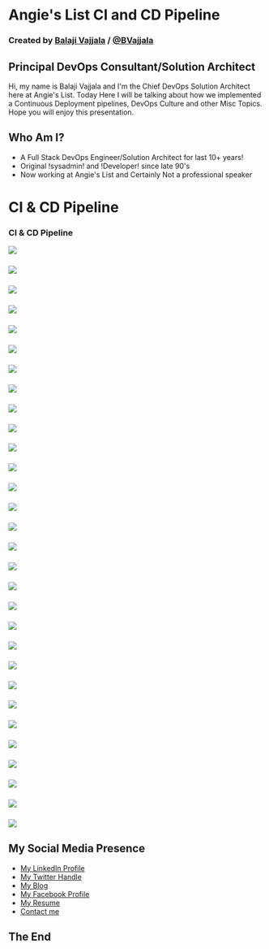 # Angie's List CI and CD Pipeline

### Created by [Balaji Vajjala](https://bvajjala.github.io) / [@BVajjala](https://twitter.com/Bvajjala)


## Principal DevOps Consultant/Solution Architect

  Hi, my name is Balaji Vajjala and I'm the Chief DevOps Solution Architect here at Angie's List. Today  Here I will be talking about how we implemented a Continuous Deployment pipelines, DevOps Culture and other Misc Topics.
  Hope you will enjoy this presentation.


## Who Am I?

* A Full Stack DevOps Engineer/Solution Architect for last 10+ years!
* Original !sysadmin! and !Developer! since late 90's 
* Now working at Angie's List and Certainly Not a professional speaker


# CI & CD Pipeline


### CI & CD Pipeline
![](images2/Slide02.png)


###  
![](images2/Slide02.png)


###  
![](images2/Slide03.png)


###  
![](images2/Slide04.png)


###  
![](images2/Slide05.png)


###  
![](images2/Slide06.png)


###  
![](images2/Slide07.png)


###  
![](images2/Slide08.png)


###  
![](images2/Slide09.png)


###  
![](images2/Slide10.png)


###  
![](images2/Slide11.png)


###  
![](images2/Slide12.png)


###  
![](images2/Slide13.png)


###  
![](images2/Slide14.png)


###  
![](images2/Slide15.png)


###  
![](images2/Slide16.png)


###  
![](images2/Slide17.png)


###  
![](images2/Slide18.png)


###  
![](images2/Slide19.png)


###  
![](images2/Slide20.png)


###  
![](images2/Slide21.png)


###  
![](images2/Slide22.png)


###  
![](images2/Slide23.png)


###  
![](images2/Slide24.png)


###  
![](images2/Slide25.png)


###  
![](images2/Slide26.png)


###  
![](images2/Slide27.png)


###  
![](images2/Slide28.png)


###  
![](images2/Slide29.png)


###  
![](images2/Slide30.png)


## My Social Media Presence

  * [My LinkedIn Profile](https://www.linkedin.com/in/bvajjala)
  * [My Twitter Handle](https://twitter.com/Bvajjala)
  * [My Blog](https://bvajjala.github.io/)
  * [My Facebook Profile](https://www.facebook.com/bvajjala)
  * [My Resume](https://bvajjala.github.io/about/resume/)
  * [Contact me](mailto:bvajjala@gmail.com)


## The End